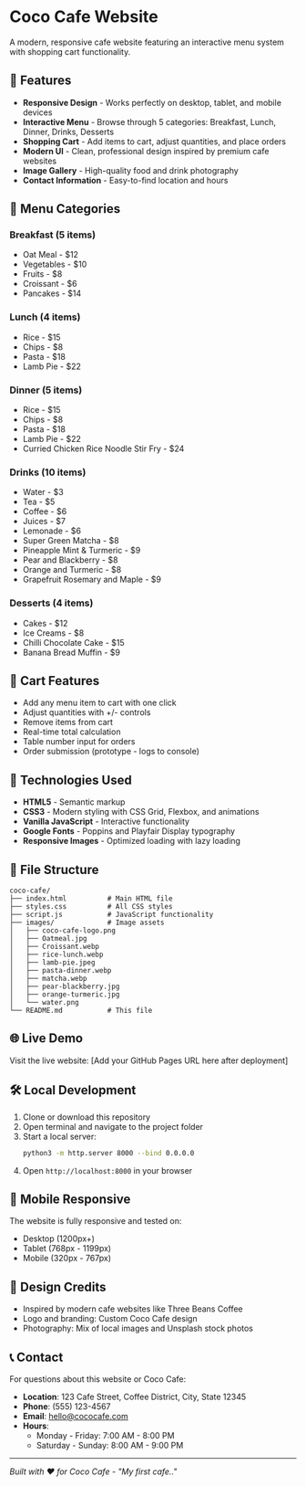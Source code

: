 # Coco Cafe Website

A modern, responsive cafe website featuring an interactive menu system with shopping cart functionality.

## 🌟 Features

- **Responsive Design** - Works perfectly on desktop, tablet, and mobile devices
- **Interactive Menu** - Browse through 5 categories: Breakfast, Lunch, Dinner, Drinks, Desserts
- **Shopping Cart** - Add items to cart, adjust quantities, and place orders
- **Modern UI** - Clean, professional design inspired by premium cafe websites
- **Image Gallery** - High-quality food and drink photography
- **Contact Information** - Easy-to-find location and hours

## 📱 Menu Categories

### Breakfast (5 items)
- Oat Meal - $12
- Vegetables - $10
- Fruits - $8
- Croissant - $6
- Pancakes - $14

### Lunch (4 items)
- Rice - $15
- Chips - $8
- Pasta - $18
- Lamb Pie - $22

### Dinner (5 items)
- Rice - $15
- Chips - $8
- Pasta - $18
- Lamb Pie - $22
- Curried Chicken Rice Noodle Stir Fry - $24

### Drinks (10 items)
- Water - $3
- Tea - $5
- Coffee - $6
- Juices - $7
- Lemonade - $6
- Super Green Matcha - $8
- Pineapple Mint & Turmeric - $9
- Pear and Blackberry - $8
- Orange and Turmeric - $8
- Grapefruit Rosemary and Maple - $9

### Desserts (4 items)
- Cakes - $12
- Ice Creams - $8
- Chilli Chocolate Cake - $15
- Banana Bread Muffin - $9

## 🛒 Cart Features

- Add any menu item to cart with one click
- Adjust quantities with +/- controls
- Remove items from cart
- Real-time total calculation
- Table number input for orders
- Order submission (prototype - logs to console)

## 🚀 Technologies Used

- **HTML5** - Semantic markup
- **CSS3** - Modern styling with CSS Grid, Flexbox, and animations
- **Vanilla JavaScript** - Interactive functionality
- **Google Fonts** - Poppins and Playfair Display typography
- **Responsive Images** - Optimized loading with lazy loading

## 📁 File Structure

```
coco-cafe/
├── index.html          # Main HTML file
├── styles.css          # All CSS styles
├── script.js           # JavaScript functionality
├── images/             # Image assets
│   ├── coco-cafe-logo.png
│   ├── Oatmeal.jpg
│   ├── Croissant.webp
│   ├── rice-lunch.webp
│   ├── lamb-pie.jpeg
│   ├── pasta-dinner.webp
│   ├── matcha.webp
│   ├── pear-blackberry.jpg
│   ├── orange-turmeric.jpg
│   └── water.png
└── README.md           # This file
```

## 🌐 Live Demo

Visit the live website: [Add your GitHub Pages URL here after deployment]

## 🛠️ Local Development

1. Clone or download this repository
2. Open terminal and navigate to the project folder
3. Start a local server:
   ```bash
   python3 -m http.server 8000 --bind 0.0.0.0
   ```
4. Open `http://localhost:8000` in your browser

## 📱 Mobile Responsive

The website is fully responsive and tested on:
- Desktop (1200px+)
- Tablet (768px - 1199px)
- Mobile (320px - 767px)

## 🎨 Design Credits

- Inspired by modern cafe websites like Three Beans Coffee
- Logo and branding: Custom Coco Cafe design
- Photography: Mix of local images and Unsplash stock photos

## 📞 Contact

For questions about this website or Coco Cafe:
- **Location**: 123 Cafe Street, Coffee District, City, State 12345
- **Phone**: (555) 123-4567
- **Email**: hello@cococafe.com
- **Hours**: 
  - Monday - Friday: 7:00 AM - 8:00 PM
  - Saturday - Sunday: 8:00 AM - 9:00 PM

---

*Built with ❤️ for Coco Cafe - "My first cafe.."*